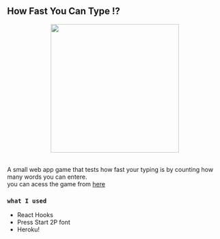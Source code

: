 
## How Fast You Can Type !?
<div align="center">
  <img align="center" src="ezgif.com-video-to-gif.gif" width="300">
 </div> 
 
 <br/>
 
A small web app game that tests how fast your typing is by counting how many words you can entere.  
you can acess the game from [here](https://serene-fortress-66777.herokuapp.com/)

### `what I used`

- React Hooks 
- Press Start 2P font 
- Heroku! 


